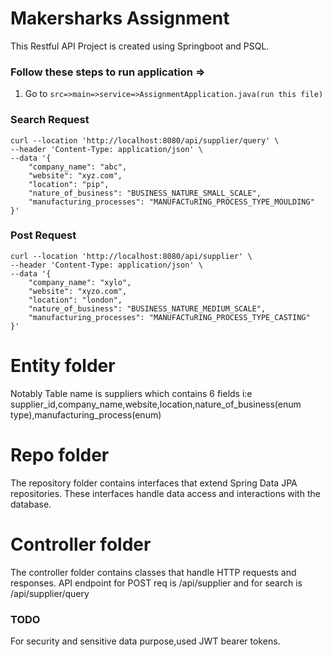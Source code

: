 # Makersharks Assignment 
This Restful API Project is created using Springboot and PSQL.

### Follow these steps to run application =>
1. Go to `src=>main=>service=>AssignmentApplication.java(run this file)`

### Search Request
```
curl --location 'http://localhost:8080/api/supplier/query' \
--header 'Content-Type: application/json' \
--data '{
    "company_name": "abc",
    "website": "xyz.com",
    "location": "pip",
    "nature_of_business": "BUSINESS_NATURE_SMALL_SCALE",
    "manufacturing_processes": "MANUFACTuRING_PROCESS_TYPE_MOULDING"
}'
```
### Post Request
```
curl --location 'http://localhost:8080/api/supplier' \
--header 'Content-Type: application/json' \
--data '{
    "company_name": "xylo",
    "website": "xyzo.com",
    "location": "london",
    "nature_of_business": "BUSINESS_NATURE_MEDIUM_SCALE",
    "manufacturing_processes": "MANUFACTuRING_PROCESS_TYPE_CASTING"
}'
```
# Entity folder
Notably Table name is suppliers which contains 6 fields i:e supplier_id,company_name,website,location,nature_of_business(enum type),manufacturing_process(enum) 
# Repo folder 
The repository folder contains interfaces that extend Spring Data JPA repositories. These interfaces handle data access and interactions with the database.
# Controller folder 
The controller folder contains classes that handle HTTP requests and responses. API endpoint for POST req is /api/supplier and for search is /api/supplier/query
### TODO
For security and sensitive data purpose,used JWT bearer tokens.
